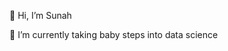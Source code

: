 👋 Hi, I’m Sunah

🌱 I’m currently taking baby steps into data science

<!---
hsada17/hsada17 is a ✨ special ✨ repository because its `README.md` (this file) appears on your GitHub profile.
You can click the Preview link to take a look at your changes.
--->
